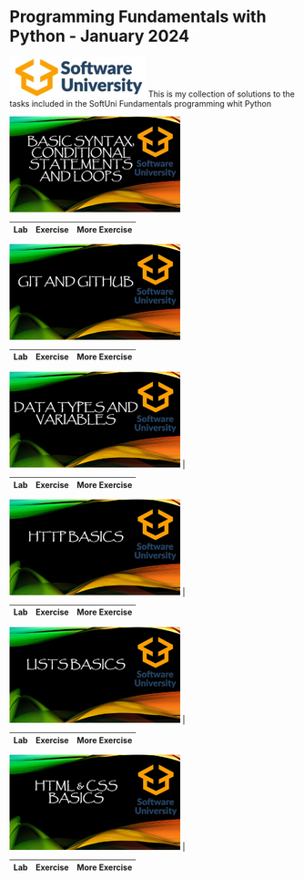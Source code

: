 # Programming Fundamentals with Python - January 2024 
![](https://github.com/Nenogzar/LearningPython/blob/main/softuni/fundamentals_python/SU.jpg)
This is my collection of solutions to the tasks included in the SoftUni Fundamentals programming whit Python

[<img src="https://github.com/Nenogzar/Academy_SoftUni/blob/main/fundamentals_python/image/1.jpg" alt="syntax" width="300" >](https://github.com/Nenogzar/Academy_SoftUni/tree/main/fundamentals_python/lectures/05-06_Basic%20Syntax%2C%20Conditional%20Statements%20and%20Loops) 

| Lab | Exercise | More Exercise |
|-----|----------|---------------|


[<img src="https://github.com/Nenogzar/Academy_SoftUni/blob/main/fundamentals_python/image/2.jpg" alt="GIT" width="300">](https://github.com/Nenogzar/Academy_SoftUni/tree/main/fundamentals_python/lectures/07_Git%20and%20GitHub) 

| Lab | Exercise | More Exercise |
|-----|----------|---------------|

[<img src="https://github.com/Nenogzar/Academy_SoftUni/blob/main/fundamentals_python/image/3.jpg" alt="Data type" width="300">](https://github.com/Nenogzar/Academy_SoftUni/tree/main/fundamentals_python/lectures/08-09_Data%20Types%20and%20Variables) |

| Lab | Exercise | More Exercise |
|-----|----------|---------------|


[<img src="https://github.com/Nenogzar/Academy_SoftUni/blob/main/fundamentals_python/image/4.jpg" alt="Data type" width="300">](https://github.com/Nenogzar/Academy_SoftUni/tree/main/fundamentals_python/lectures/08-09_Data%20Types%20and%20Variables) |

| Lab | Exercise | More Exercise |
|-----|----------|---------------|


[<img src="https://github.com/Nenogzar/Academy_SoftUni/blob/main/fundamentals_python/image/5.jpg" alt="Data type" width="300">](https://github.com/Nenogzar/Academy_SoftUni/tree/main/fundamentals_python/lectures/08-09_Data%20Types%20and%20Variables) |

| Lab | Exercise | More Exercise |
|-----|----------|---------------|


[<img src="https://github.com/Nenogzar/Academy_SoftUni/blob/main/fundamentals_python/image/6.jpg" alt="Data type" width="300">](https://github.com/Nenogzar/Academy_SoftUni/tree/main/fundamentals_python/lectures/08-09_Data%20Types%20and%20Variables) |

| Lab | Exercise | More Exercise |
|-----|----------|---------------|
